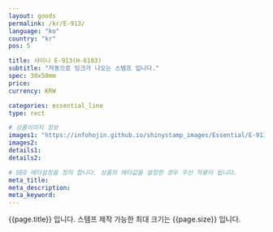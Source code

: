```yaml
---
layout: goods
permalink: /kr/E-913/
language: "ko"
country: "kr"
pos: 5

title: 샤이니 E-913(H-6103)
subtitle: "자동으로 잉크가 나오는 스템프 입니다."
spec: 30x50mm
price: 
currency: KRW

categories: essential_line
type: rect

# 상품이미지 정보
images1: "https://infohojin.github.io/shinystamp_images/Essential/E-913/E-913_1.jpg"
images2:
details1:
details2:    

# SEO 메타설정을 정의 합니다. 상품의 메타값을 설정한 경우 우선 적용이 됩니다.
meta_title: 
meta_description:
meta_keyword:
---
```


{{page.title}} 입니다. 스템프 제작 가능한 최대 크기는 {{page.size}} 입니다.